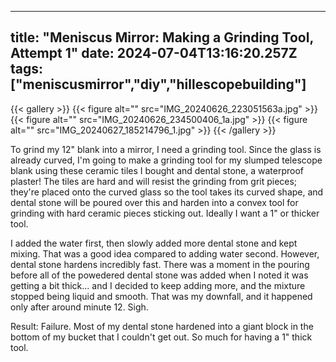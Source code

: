 
---
title: "Meniscus Mirror: Making a Grinding Tool, Attempt 1"
date: 2024-07-04T13:16:20.257Z
tags: ["meniscusmirror","diy","hillescopebuilding"]
---

{{< gallery >}}
{{< figure alt="" src="IMG_20240626_223051563a.jpg" >}}
{{< figure alt="" src="IMG_20240626_234500406_1a.jpg" >}}
{{< figure alt="" src="IMG_20240627_185214796_1.jpg" >}}
{{< /gallery >}}


To grind my 12" blank into a mirror, I need a grinding tool. Since the glass is already curved, I'm going to make a grinding tool for my slumped telescope blank using these ceramic tiles I bought and dental stone, a waterproof plaster! The tiles are hard and will resist the grinding from grit pieces; they're placed onto the curved glass so the tool takes its curved shape, and dental stone will be poured over this and harden into a convex tool for grinding with hard ceramic pieces sticking out. Ideally I want a 1" or thicker tool.

I added the water first, then slowly added more dental stone and kept mixing. That was a good idea compared to adding water second. However, dental stone hardens incredibly fast. There was a moment in the pouring before all of the powedered dental stone was added when I noted it was getting a bit thick... and I decided to keep adding more, and the mixture stopped being liquid and smooth. That was my downfall, and it happened only after around minute 12. Sigh.

Result: Failure. Most of my dental stone hardened into a giant block in the bottom of my bucket that I couldn't get out. So much for having a 1" thick tool.


